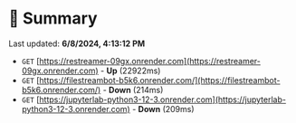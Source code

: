 # 📖 Summary
Last updated: **6/8/2024, 4:13:12 PM**

- `GET` [https://restreamer-09gx.onrender.com](https://restreamer-09gx.onrender.com) - **Up** (22922ms)
- `GET` [https://filestreambot-b5k6.onrender.com/](https://filestreambot-b5k6.onrender.com/) - **Down** (214ms)
- `GET` [https://jupyterlab-python3-12-3.onrender.com](https://jupyterlab-python3-12-3.onrender.com) - **Down** (209ms)
